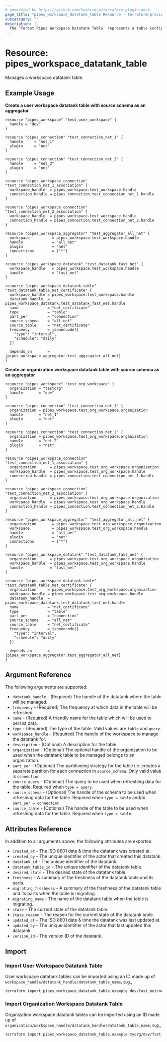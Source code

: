 ```yaml
---
# generated by https://github.com/hashicorp/terraform-plugin-docs
page_title: "pipes_workspace_datatank_table Resource - terraform-provider-pipes"
subcategory: ""
description: |-
  The `Turbot Pipes Workspace Datatank Table` represents a table configured for a datatank in a workspace.
---
```


# Resource: pipes_workspace_datatank_table

Manages a workspace datatank table.

## Example Usage

**Create a user workspace datatank table with source schema as an aggregator**

```hcl
resource "pipes_workspace" "test_user_workspace" {
  handle = "dev"
}

resource "pipes_connection" "test_connection_net_1" {
  handle     = "net_1"
  plugin     = "net"
}

resource "pipes_connection" "test_connection_net_2" {
  handle     = "net_2"
  plugin     = "net"
}

resource "pipes_workspace_connection" "test_connection_net_1_association" {
  workspace_handle  = pipes_workspace.test_workspace.handle
  connection_handle = pipes_connection.test_connection_net_1.handle
}

resource "pipes_workspace_connection" "test_connection_net_2_association" {
  workspace_handle  = pipes_workspace.test_workspace.handle
  connection_handle = pipes_connection.test_connection_net_2.handle
}

resource "pipes_workspace_aggregator" "test_aggregator_all_net" {
  workspace          = pipes_workspace.test_workspace.handle
  handle             = "all_net"
  plugin             = "net"
  connections        = ["*"]
}

resource "pipes_workspace_datatank" "test_datatank_fast_net" {
  workspace_handle   = pipes_workspace.test_workspace.handle
  handle 		     = "fast_net"
}

resource "pipes_workspace_datatank_table" "test_datatank_table_net_certificate" {
  workspace_handle = pipes_workspace.test_workspace.handle
  datatank_handle  = pipes_workspace_datatank.test_datatank_fast_net.handle
  name 		       = "net_certificate"
  type             = "table"
  part_per         = "connection"
  source_schema	   = "all_net"
  source_table	   = "net_certificate"
  frequency        = jsonencode({
    "type": "interval",
    "schedule": "daily"
  })

  depends_on       = [pipes_workspace_aggregator.test_aggregator_all_net]
}
```

**Create an organization workspace datatank table with source schema as an aggregator**

```hcl
resource "pipes_workspace" "test_org_workspace" {
  organization = "testorg"
  handle       = "dev"
}

resource "pipes_connection" "test_connection_net_1" {
  organization = pipes_workspace.test_org_workspace.organization
  handle       = "net_1"
  plugin       = "net"
}

resource "pipes_connection" "test_connection_net_2" {
  organization = pipes_workspace.test_org_workspace.organization
  handle       = "net_2"
  plugin       = "net"
}

resource "pipes_workspace_connection" "test_connection_net_1_association" {
  organization      = pipes_workspace.test_org_workspace.organization
  workspace_handle  = pipes_workspace.test_org_workspace.handle
  connection_handle = pipes_connection.test_connection_net_1.handle
}

resource "pipes_workspace_connection" "test_connection_net_2_association" {
  organization      = pipes_workspace.test_org_workspace.organization
  workspace_handle  = pipes_workspace.test_org_workspace.handle
  connection_handle = pipes_connection.test_connection_net_2.handle
}

resource "pipes_workspace_aggregator" "test_aggregator_all_net" {
  organization       = pipes_workspace.test_org_workspace.organization
  workspace          = pipes_workspace.test_org_workspace.handle
  handle             = "all_net"
  plugin             = "net"
  connections        = ["*"]
}

resource "pipes_workspace_datatank" "test_datatank_fast_net" {
  organization      = pipes_workspace.test_org_workspace.organization
  workspace_handle  = pipes_workspace.test_org_workspace.handle
  handle 		    = "fast_net"
}

resource "pipes_workspace_datatank_table" "test_datatank_table_net_certificate" {
  organization     = pipes_workspace.test_org_workspace.organization
  workspace_handle = pipes_workspace.test_org_workspace.handle
  datatank_handle  = pipes_workspace_datatank.test_datatank_fast_net.handle
  name 		       = "net_certificate"
  type             = "table"
  part_per         = "connection"
  source_schema	   = "all_net"
  source_table	   = "net_certificate"
  frequency        = jsonencode({
    "type": "interval",
    "schedule": "daily"
  })

  depends_on       = [pipes_workspace_aggregator.test_aggregator_all_net]
}
```

## Argument Reference

The following arguments are supported:

- `datatank_handle` - (Required) The handle of the datatank where the table will be managed.
- `frequency` - (Required) The frequency at which data in the table will be refreshed.
- `name` - (Required) A friendly name for the table which will be used to persist data.
- `type` - (Required) The type of the table. Valid values are `table` and `query`.
- `workspace_handle` - (Required) The handle of the workspace to manage the datatank for.
- `description` - (Optional) A description for the table.
- `organization` - (Optional) The optional handle of the organization to be used when the datatank table to be managed belongs to an organization.
- `part_per` - (Optional) The partitioning strategy for the table i.e. creates a separate partition for each connection in `source_schema`. Only valid value is `connection`.
- `source_query` - (Optional) The query to be used when refreshing data for the table. Required when `type = query`.
- `source_schema` - (Optional) The handle of the schema to be used when refreshing data for the table. Required when `type = table` and/or `part_per = connection`.
- `source_table` - (Optional) The handle of the table to be used when refreshing data for the table. Required when `type = table`.

## Attributes Reference

In addition to all arguments above, the following attributes are exported:

- `created_at` - The ISO 8601 date & time the datatank was created at.
- `created_by` - The unique identifier of the actor that created this datatank.
- `datatank_id` - The unique identifier of the datatank.
- `datatank_table_id` - The unique identifier of the datatank table.
- `desired_state` - The desired state of the datatank table.
- `freshness` - A summary of the freshness of the datatank table and its parts.
- `migrating_freshness` - A summary of the freshness of the datatank table and its parts when the table is migrating.
- `migrating_name` - The name of the datatank table when the table is migrating.
- `state` - The current state of the datatank table.
- `state_reason` - The reason for the current state of the datatank table.
- `updated_at` - The ISO 8601 date & time the datatank was last updated at.
- `updated_by` - The unique identifier of the actor that last updated this datatank.
- `version_id` - The version ID of the datatank.

## Import

### Import User Workspace Datatank Table

User workspace datatank tables can be imported using an ID made up of `workspace_handle/datatank_handle/datatank_table_name`, e.g.,

```sh
terraform import pipes_workspace_datatank_table.example dev/fast_net/net_certificate
```

### Import Organization Workspace Datatank Table

Organization workspace datatank tables can be imported using an ID made up of `organization/workspace_handle/datatank_handle/datatank_table_name`, e.g.,

```sh
terraform import pipes_workspace_datatank_table.example myorg/dev/fast_net/net_certificate
```
